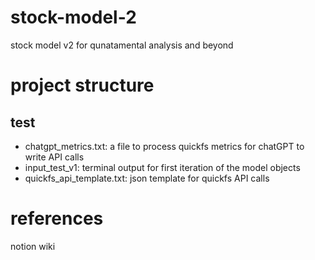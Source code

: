# stock-model-2

stock model v2 for qunatamental analysis and beyond

# project structure

## test

- chatgpt_metrics.txt: a file to process quickfs metrics for chatGPT to write API calls
- input_test_v1: terminal output for first iteration of the model objects
- quickfs_api_template.txt: json template for quickfs API calls

# references

notion wiki
